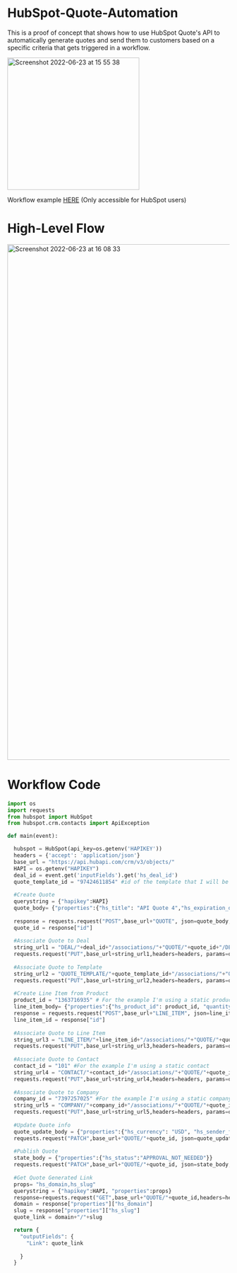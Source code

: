 # HubSpot-Quote-Automation
This is a proof of concept that shows how to use HubSpot Quote's API to automatically generate quotes and send them to customers based on a specific criteria that gets triggered in a workflow.

<img width="299" alt="Screenshot 2022-06-23 at 15 55 38" src="https://user-images.githubusercontent.com/15332386/175329726-709adccb-9e26-41f8-ba03-a34df6adb72d.png">

Workflow example [HERE](https://app.hubspot.com/workflows/21005107/platform/flow/199719527/edit) (Only accessible for HubSpot users)

# High-Level Flow

<img width="1166" alt="Screenshot 2022-06-23 at 16 08 33" src="https://user-images.githubusercontent.com/15332386/175332230-f10f3a5b-56f7-48bf-aa8a-4774b737a617.png">

# Workflow Code

```python
import os
import requests
from hubspot import HubSpot
from hubspot.crm.contacts import ApiException

def main(event):

  hubspot = HubSpot(api_key=os.getenv('HAPIKEY'))
  headers = {'accept': 'application/json'}
  base_url = "https://api.hubapi.com/crm/v3/objects/"
  HAPI = os.getenv("HAPIKEY")
  deal_id = event.get('inputFields').get('hs_deal_id')
  quote_template_id = "97424611854" #id of the template that I will be using in this example
  
  #Create Quote
  querystring = {"hapikey":HAPI}
  quote_body= {"properties":{"hs_title": "API Quote 4","hs_expiration_date": "2023-02-22"}}
  
  response = requests.request("POST",base_url+"QUOTE", json=quote_body,headers=headers, params=querystring).json()
  quote_id = response["id"]
  
  #Associate Quote to Deal
  string_url1 = "DEAL/"+deal_id+"/associations/"+"QUOTE/"+quote_id+"/DEAL_TO_QUOTE"
  requests.request("PUT",base_url+string_url1,headers=headers, params=querystring)
  
  #Associate Quote to Template
  string_url2 = "QUOTE_TEMPLATE/"+quote_template_id+"/associations/"+"QUOTE/"+quote_id+"/QUOTE_TEMPLATE_TO_QUOTE"
  requests.request("PUT",base_url+string_url2,headers=headers, params=querystring)
  
  #Create Line Item from Product
  product_id = "1363716935" # For the example I'm using a static product to create my line item
  line_item_body= {"properties":{"hs_product_id": product_id, "quantity":1}}
  response = requests.request("POST",base_url+"LINE_ITEM", json=line_item_body,headers=headers, params=querystring).json()
  line_item_id = response["id"]
  
  #Associate Quote to Line Item
  string_url3 = "LINE_ITEM/"+line_item_id+"/associations/"+"QUOTE/"+quote_id+"/LINE_ITEM_TO_QUOTE"
  requests.request("PUT",base_url+string_url3,headers=headers, params=querystring)
  
  #Associate Quote to Contact
  contact_id = "101" #For the example I'm using a static contact
  string_url4 = "CONTACT/"+contact_id+"/associations/"+"QUOTE/"+quote_id+"/CONTACT_TO_QUOTE"
  requests.request("PUT",base_url+string_url4,headers=headers, params=querystring)
  
  #Associate Quote to Company
  company_id = "7397257025" #For the example I'm using a static company
  string_url5 = "COMPANY/"+company_id+"/associations/"+"QUOTE/"+quote_id+"/COMPANY_TO_QUOTE"
  requests.request("PUT",base_url+string_url5,headers=headers, params=querystring)
  
  #Update Quote info
  quote_update_body = {"properties":{"hs_currency": "USD", "hs_sender_firstname": "Khalil", "hs_sender_lastname": "Faraj", "hs_sender_email": "kfaraj@hubspot.com"}}
  requests.request("PATCH",base_url+"QUOTE/"+quote_id, json=quote_update_body,headers=headers, params=querystring)
  
  #Publish Quote
  state_body = {"properties":{"hs_status":"APPROVAL_NOT_NEEDED"}}
  requests.request("PATCH",base_url+"QUOTE/"+quote_id, json=state_body,headers=headers, params=querystring)
  
  #Get Quote Generated Link
  props= "hs_domain,hs_slug"
  querystring = {"hapikey":HAPI, "properties":props}
  response=requests.request("GET",base_url+"QUOTE/"+quote_id,headers=headers, params=querystring).json()
  domain = response["properties"]["hs_domain"]
  slug = response["properties"]["hs_slug"]
  quote_link = domain+"/"+slug

  return {
    "outputFields": {
      "Link": quote_link
     
    }
  }
```
